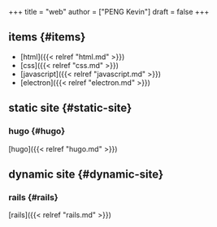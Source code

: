 +++
title = "web"
author = ["PENG Kevin"]
draft = false
+++

## items {#items}

-   [html]({{< relref "html.md" >}})
-   [css]({{< relref "css.md" >}})
-   [javascript]({{< relref "javascript.md" >}})
-   [electron]({{< relref "electron.md" >}})


## static site {#static-site}


### hugo {#hugo}

[hugo]({{< relref "hugo.md" >}})


## dynamic site {#dynamic-site}


### rails {#rails}

[rails]({{< relref "rails.md" >}})
